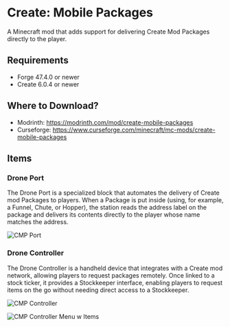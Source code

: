 # Create: Mobile Packages
A Minecraft mod that adds support for delivering Create Mod Packages directly to the player.

## Requirements
- Forge 47.4.0 or newer
- Create 6.0.4 or newer

## Where to Download?
- Modrinth: https://modrinth.com/mod/create-mobile-packages
- Curseforge: https://www.curseforge.com/minecraft/mc-mods/create-mobile-packages

## Items
### Drone Port
The Drone Port is a specialized block that automates the delivery of Create mod Packages to players. When a Package is put inside (using, for example, a Funnel, Chute, or Hopper), the station reads the address label on the package and delivers its contents directly to the player whose name matches the address.

![CMP Port](https://github.com/user-attachments/assets/8bb60fd0-83b6-4c2b-9802-76d82d9275c9)

### Drone Controller
The Drone Controller is a handheld device that integrates with a Create mod network, allowing players to request packages remotely. Once linked to a stock ticker, it provides a Stockkeeper interface, enabling players to request items on the go without needing direct access to a Stockkeeper.

![CMP Controller](https://github.com/user-attachments/assets/66971b05-8f00-4d8a-a7a0-0f4085c84d59)

![CMP Controller Menu w Items](https://github.com/user-attachments/assets/f98d0df7-6727-4e51-8c46-32739991c172)

